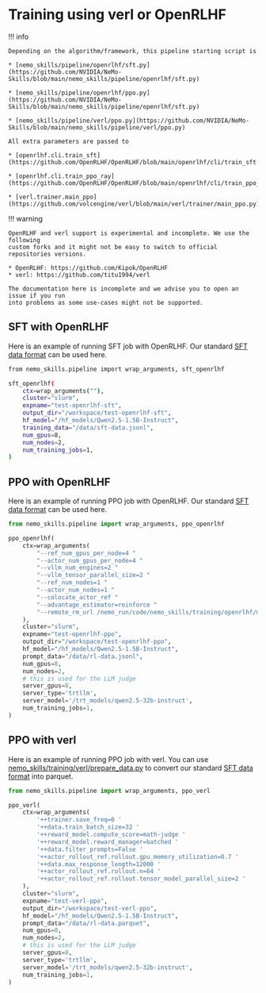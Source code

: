 # Training using verl or OpenRLHF

!!! info

    Depending on the algorithm/framework, this pipeline starting script is

    * [nemo_skills/pipeline/openrlhf/sft.py](https://github.com/NVIDIA/NeMo-Skills/blob/main/nemo_skills/pipeline/openrlhf/sft.py)

    * [nemo_skills/pipeline/openrlhf/ppo.py](https://github.com/NVIDIA/NeMo-Skills/blob/main/nemo_skills/pipeline/openrlhf/sft.py)

    * [nemo_skills/pipeline/verl/ppo.py](https://github.com/NVIDIA/NeMo-Skills/blob/main/nemo_skills/pipeline/verl/ppo.py)

    All extra parameters are passed to

    * [openrlhf.cli.train_sft](https://github.com/OpenRLHF/OpenRLHF/blob/main/openrlhf/cli/train_sft.py)

    * [openrlhf.cli.train_ppo_ray](https://github.com/OpenRLHF/OpenRLHF/blob/main/openrlhf/cli/train_ppo_ray.py)

    * [verl.trainer.main_ppo](https://github.com/volcengine/verl/blob/main/verl/trainer/main_ppo.py)

!!! warning

    OpenRLHF and verl support is experimental and incomplete. We use the following
    custom forks and it might not be easy to switch to official repositories versions.

    * OpenRLHF: https://github.com/Kipok/OpenRLHF
    * verl: https://github.com/titu1994/verl

    The documentation here is incomplete and we advise you to open an issue if you run
    into problems as some use-cases might not be supported.

## SFT with OpenRLHF

Here is an example of running SFT job with OpenRLHF.
Our standard [SFT data format](./training.md#preparing-the-data) can be
used here.

```bash
from nemo_skills.pipeline import wrap_arguments, sft_openrlhf

sft_openrlhf(
    ctx=wrap_arguments(""),
    cluster="slurm",
    expname="test-openrlhf-sft",
    output_dir="/workspace/test-openrlhf-sft",
    hf_model="/hf_models/Qwen2.5-1.5B-Instruct",
    training_data="/data/sft-data.jsonl",
    num_gpus=8,
    num_nodes=2,
    num_training_jobs=1,
)
```

## PPO with OpenRLHF

Here is an example of running PPO job with OpenRLHF.
Our standard [SFT data format](./training.md#preparing-the-data) can be
used here.

```python
from nemo_skills.pipeline import wrap_arguments, ppo_openrlhf

ppo_openrlhf(
    ctx=wrap_arguments(
        "--ref_num_gpus_per_node=4 "
        "--actor_num_gpus_per_node=4 "
        "--vllm_num_engines=2 "
        "--vllm_tensor_parallel_size=2 "
        "--ref_num_nodes=1 "
        "--actor_num_nodes=1 "
        "--colocate_actor_ref "
        "--advantage_estimator=reinforce "
        "--remote_rm_url /nemo_run/code/nemo_skills/training/openrlhf/math_reward.py "
    ),
    cluster="slurm",
    expname="test-openrlhf-ppo",
    output_dir="/workspace/test-openrlhf-ppo",
    hf_model="/hf_models/Qwen2.5-1.5B-Instruct",
    prompt_data="/data/rl-data.jsonl",
    num_gpus=8,
    num_nodes=2,
    # this is used for the LLM judge
    server_gpus=8,
    server_type='trtllm',
    server_model='/trt_models/qwen2.5-32b-instruct',
    num_training_jobs=1,
)
```

## PPO with verl

Here is an example of running PPO job with verl.
You can use [nemo_skills/training/verl/prepare_data.py](https://github.com/NVIDIA/NeMo-Skills/blob/main/nemo_skills/training/verl/prepare_data.py) to convert
our standard [SFT data format](./training.md#preparing-the-data) into parquet.

```python
from nemo_skills.pipeline import wrap_arguments, ppo_verl

ppo_verl(
    ctx=wrap_arguments(
        '++trainer.save_freq=0 '
        '++data.train_batch_size=32 '
        '++reward_model.compute_score=math-judge '
        '++reward_model.reward_manager=batched '
        '++data.filter_prompts=False '
        '++actor_rollout_ref.rollout.gpu_memory_utilization=0.7 '
        '++data.max_response_length=12000 '
        '++actor_rollout_ref.rollout.n=64 '
        '++actor_rollout_ref.rollout.tensor_model_parallel_size=2 '
    ),
    cluster="slurm",
    expname="test-verl-ppo",
    output_dir="/workspace/test-verl-ppo",
    hf_model="/hf_models/Qwen2.5-1.5B-Instruct",
    prompt_data="/data/rl-data.parquet",
    num_gpus=8,
    num_nodes=2,
    # this is used for the LLM judge
    server_gpus=8,
    server_type='trtllm',
    server_model='/trt_models/qwen2.5-32b-instruct',
    num_training_jobs=1,
)
```